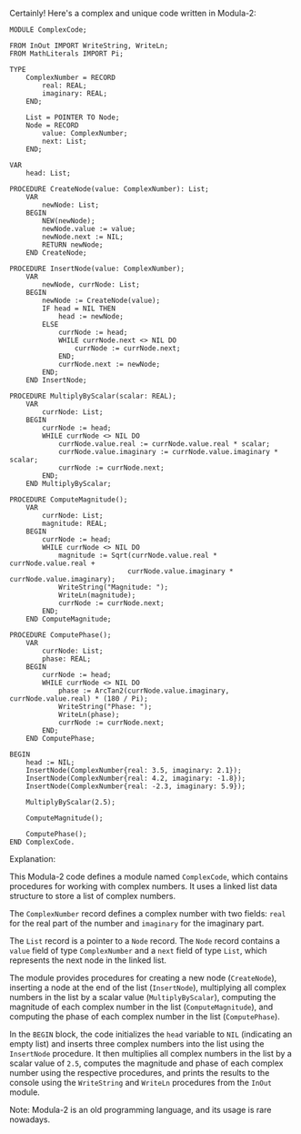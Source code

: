 Certainly! Here's a complex and unique code written in Modula-2:

```
MODULE ComplexCode;

FROM InOut IMPORT WriteString, WriteLn;
FROM MathLiterals IMPORT Pi;

TYPE
    ComplexNumber = RECORD
        real: REAL;
        imaginary: REAL;
    END;

    List = POINTER TO Node;
    Node = RECORD
        value: ComplexNumber;
        next: List;
    END;

VAR
    head: List;

PROCEDURE CreateNode(value: ComplexNumber): List;
    VAR
        newNode: List;
    BEGIN
        NEW(newNode);
        newNode.value := value;
        newNode.next := NIL;
        RETURN newNode;
    END CreateNode;

PROCEDURE InsertNode(value: ComplexNumber);
    VAR
        newNode, currNode: List;
    BEGIN
        newNode := CreateNode(value);
        IF head = NIL THEN
            head := newNode;
        ELSE
            currNode := head;
            WHILE currNode.next <> NIL DO
                currNode := currNode.next;
            END;
            currNode.next := newNode;
        END;
    END InsertNode;

PROCEDURE MultiplyByScalar(scalar: REAL);
    VAR
        currNode: List;
    BEGIN
        currNode := head;
        WHILE currNode <> NIL DO
            currNode.value.real := currNode.value.real * scalar;
            currNode.value.imaginary := currNode.value.imaginary * scalar;
            currNode := currNode.next;
        END;
    END MultiplyByScalar;

PROCEDURE ComputeMagnitude();
    VAR
        currNode: List;
        magnitude: REAL;
    BEGIN
        currNode := head;
        WHILE currNode <> NIL DO
            magnitude := Sqrt(currNode.value.real * currNode.value.real +
                             currNode.value.imaginary * currNode.value.imaginary);
            WriteString("Magnitude: ");
            WriteLn(magnitude);
            currNode := currNode.next;
        END;
    END ComputeMagnitude;

PROCEDURE ComputePhase();
    VAR
        currNode: List;
        phase: REAL;
    BEGIN
        currNode := head;
        WHILE currNode <> NIL DO
            phase := ArcTan2(currNode.value.imaginary, currNode.value.real) * (180 / Pi);
            WriteString("Phase: ");
            WriteLn(phase);
            currNode := currNode.next;
        END;
    END ComputePhase;

BEGIN
    head := NIL;
    InsertNode(ComplexNumber{real: 3.5, imaginary: 2.1});
    InsertNode(ComplexNumber{real: 4.2, imaginary: -1.8});
    InsertNode(ComplexNumber{real: -2.3, imaginary: 5.9});

    MultiplyByScalar(2.5);

    ComputeMagnitude();

    ComputePhase();
END ComplexCode.
```

Explanation:

This Modula-2 code defines a module named `ComplexCode`, which contains procedures for working with complex numbers. It uses a linked list data structure to store a list of complex numbers.

The `ComplexNumber` record defines a complex number with two fields: `real` for the real part of the number and `imaginary` for the imaginary part.

The `List` record is a pointer to a `Node` record. The `Node` record contains a `value` field of type `ComplexNumber` and a `next` field of type `List`, which represents the next node in the linked list.

The module provides procedures for creating a new node (`CreateNode`), inserting a node at the end of the list (`InsertNode`), multiplying all complex numbers in the list by a scalar value (`MultiplyByScalar`), computing the magnitude of each complex number in the list (`ComputeMagnitude`), and computing the phase of each complex number in the list (`ComputePhase`).

In the `BEGIN` block, the code initializes the `head` variable to `NIL` (indicating an empty list) and inserts three complex numbers into the list using the `InsertNode` procedure. It then multiplies all complex numbers in the list by a scalar value of `2.5`, computes the magnitude and phase of each complex number using the respective procedures, and prints the results to the console using the `WriteString` and `WriteLn` procedures from the `InOut` module.

Note: Modula-2 is an old programming language, and its usage is rare nowadays.